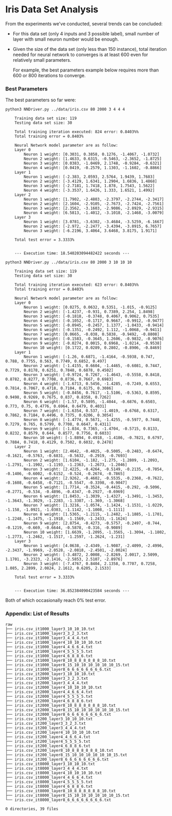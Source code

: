 # Iris Data Set Analysis

From the experiments we've conducted, several trends can be concluded:

-   For this data set (only 4 inputs and 3 possible label), small number of
    layer with small neuron number would be enough.

-   Given the size of the data set (only less than 150 instance), total
    iteration needed for neural network to converges is at least 600 even for
    relatively small parameters.

    For example, the best parameters example below requires more than 600 or
    800 iterations to converge.

### Best Parameters

The best parameters so far were:

    python3 NNDriver.py ../data/iris.csv 80 2000 3 4 4 4

        Training data set size: 119
        Testing data set size: 30

        Total training iteration executed: 824 error: 0.8403%%
        Total training error = 0.8403%

        Neural Network model parameter are as follow:
        Layer 0
            Neuron 1 weight: [0.3031, 0.3858, 0.1276, -1.4067, -1.0732]
            Neuron 2 weight: [1.4633, 0.6315, -0.5463, -2.3652, -1.8725]
            Neuron 3 weight: [0.0383, -1.0469, 2.1748, -0.9284, -0.6321]
            Neuron 4 weight: [0.0419, -0.2579, 1.1303, -1.1602, -0.8866]
        Layer 1
            Neuron 1 weight: [-2.383, 2.0593, 2.5764, 1.9439, 1.7683]
            Neuron 2 weight: [-3.4129, 1.6341, 1.2904, 1.6836, 1.4868]
            Neuron 3 weight: [-2.7181, 1.7418, 1.878, 1.7543, 1.5622]
            Neuron 4 weight: [-3.3537, 1.6426, 1.333, 1.6521, 1.4992]
        Layer 2
            Neuron 1 weight: [1.7902, -2.4803, -2.3797, -2.2744, -2.3417]
            Neuron 2 weight: [2.1604, -2.9105, -2.7673, -2.7424, -2.7561]
            Neuron 3 weight: [2.3562, -3.1603, -2.9086, -2.8929, -2.9315]
            Neuron 4 weight: [6.5813, -1.4012, -3.1018, -2.1468, -3.0079]
        Layer 3
            Neuron 1 weight: [3.0781, -3.6302, -3.4684, -3.5259, -6.1667]
            Neuron 2 weight: [-2.972, -2.2477, -3.4394, -3.8915, 6.7657]
            Neuron 3 weight: [-6.2196, 3.4064, 3.6468, 3.8175, 1.9171]

        Total test error = 3.3333%


        --- Execution time: 18.540203094482422 seconds ---

    python3 NNDriver.py ../data/iris.csv 80 2000 3 10 10 10

        Training data set size: 119
        Testing data set size: 30

        Total training iteration executed: 623 error: 0.8403%%
        Total training error = 0.8403%

        Neural Network model parameter are as follow:
        Layer 0
            Neuron 1 weight: [0.0275, 0.0632, 0.5351, -1.015, -0.9125]
            Neuron 2 weight: [-1.4237, -0.931, 0.7389, 2.254, 1.8498]
            Neuron 3 weight: [-0.1818, -0.3748, 0.4067, 0.9062, 0.7535]
            Neuron 4 weight: [-0.1052, -0.1717, 0.9667, -0.9912, -0.9477]
            Neuron 5 weight: [-0.0945, -0.2457, 1.1377, -1.0433, -0.9414]
            Neuron 6 weight: [-0.1351, -0.2492, 1.112, -1.0068, -0.9411]
            Neuron 7 weight: [0.0665, -0.038, 0.5838, -0.9492, -0.8808]
            Neuron 8 weight: [-0.1583, -0.3645, 1.2606, -0.9832, -0.9076]
            Neuron 9 weight: [-0.0274, 0.0015, 0.6968, -1.0214, -0.9538]
            Neuron 10 weight: [0.1722, 0.0289, 0.2802, -0.8906, -0.8469]
        Layer 1
            Neuron 1 weight: [-1.26, 0.6871, -1.4164, -0.5938, 0.747, 0.788, 0.7755, 0.563, 0.7749, 0.6852, 0.497]
            Neuron 2 weight: [-1.4155, 0.6604, -1.4465, -0.6081, 0.7447, 0.7729, 0.8178, 0.6251, 0.7848, 0.6878, 0.4502]
            Neuron 3 weight: [-0.9724, 0.7267, -1.4643, -0.5558, 0.8418, 0.8782, 0.8277, 0.7708, 0.8736, 0.7667, 0.6983]
            Neuron 4 weight: [-1.6713, 0.5456, -1.4285, -0.7249, 0.6553, 0.7814, 0.7067, 0.4718, 0.7104, 0.6175, 0.3086]
            Neuron 5 weight: [-0.8456, 0.7617, -1.5106, -0.5363, 0.8595, 0.9498, 0.9269, 0.7675, 0.837, 0.8358, 0.7262]
            Neuron 6 weight: [-1.57, 0.5895, -1.4044, -0.6876, 0.6503, 0.773, 0.75, 0.4776, 0.6964, 0.6479, 0.4031]
            Neuron 7 weight: [-1.6354, 0.537, -1.4019, -0.6768, 0.6317, 0.7862, 0.7184, 0.4496, 0.7375, 0.6206, 0.3054]
            Neuron 8 weight: [-1.4774, 0.5671, -1.4255, -0.5977, 0.7448, 0.7279, 0.765, 0.5799, 0.7708, 0.6647, 0.4311]
            Neuron 9 weight: [-1.034, 0.7365, -1.4704, -0.5715, 0.8133, 0.8232, 0.8579, 0.644, 0.8577, 0.7756, 0.6033]
            Neuron 10 weight: [-1.8894, 0.4918, -1.4186, -0.7821, 0.6797, 0.7884, 0.7418, 0.4129, 0.7502, 0.6032, 0.2478]
        Layer 2
            Neuron 1 weight: [2.4642, -0.4025, -0.5005, -0.2483, -0.6474, -0.1621, -0.5763, -0.6831, -0.5632, -0.2919, -0.7693]
            Neuron 2 weight: [1.6104, -1.182, -1.275, -1.2809, -1.2093, -1.2791, -1.1902, -1.1193, -1.2363, -1.2673, -1.2046]
            Neuron 3 weight: [2.4225, -0.4264, -0.5149, -0.2135, -0.7054, -0.1406, -0.6002, -0.6152, -0.524, -0.2674, -0.7865]
            Neuron 4 weight: [2.9262, -0.4602, -0.5535, -0.2368, -0.7622, -0.1608, -0.6458, -0.7121, -0.5547, -0.3398, -0.9047]
            Neuron 5 weight: [1.7714, -0.3524, -0.4415, -0.292, -0.5096, -0.2771, -0.534, -0.4896, -0.4347, -0.2927, -0.6969]
            Neuron 6 weight: [1.8453, -1.3039, -1.4327, -1.3491, -1.3453, -1.3643, -1.3029, -1.2283, -1.3307, -1.369, -1.3068]
            Neuron 7 weight: [1.3216, -1.0574, -1.1424, -1.1531, -1.0229, -1.158, -1.0921, -1.0303, -1.1142, -1.1008, -1.1111]
            Neuron 8 weight: [1.5365, -1.2115, -1.2482, -1.1885, -1.1701, -1.2248, -1.1475, -1.1918, -1.1569, -1.2433, -1.1624]
            Neuron 9 weight: [2.8754, -0.4273, -0.5757, -0.2497, -0.744, -0.1219, -0.669, -0.6644, -0.5878, -0.316, -0.9089]
            Neuron 10 weight: [1.6639, -1.2095, -1.3565, -1.3094, -1.1802, -1.2773, -1.2462, -1.1517, -1.2597, -1.2624, -1.231]
        Layer 3
            Neuron 1 weight: [4.0638, -2.4349, -1.9087, -2.4099, -2.4996, -2.3437, -1.9969, -2.0528, -2.0818, -2.4501, -2.0024]
            Neuron 2 weight: [-3.4872, 2.0008, -2.8269, 2.0017, 2.5099, 1.1701, -3.2323, -2.1416, -2.5853, 2.5107, -2.8976]
            Neuron 3 weight: [-7.4767, 0.8404, 2.1358, 0.7707, 0.7258, 1.085, 2.2899, 2.0824, 2.1612, 0.6205, 2.1533]

        Total test error = 3.3333%


        --- Execution time: 36.852384090423584 seconds ---

Both of which occasionally reach 0% test error.

### Appendix: List of Results

    raw
    ├── iris.csv_it1000_layer3_10_10_10.txt
    ├── iris.csv_it1000_layer3_3_2_3.txt
    ├── iris.csv_it1000_layer3_4_4_4.txt
    ├── iris.csv_it1000_layer4_10_10_10_10.txt
    ├── iris.csv_it1000_layer4_4_6_6_4.txt
    ├── iris.csv_it1000_layer4_5_5_5_5.txt
    ├── iris.csv_it1000_layer4_6_8_8_6.txt
    ├── iris.csv_it1000_layer8_10_8_8_8_8_8_8_10.txt
    ├── iris.csv_it1000_layer8_15_10_10_10_10_10_10_15.txt
    ├── iris.csv_it1000_layer8_6_6_6_6_6_6_6_6.txt
    ├── iris.csv_it2000_layer3_10_10_10.txt
    ├── iris.csv_it2000_layer3_3_2_3.txt
    ├── iris.csv_it2000_layer3_4_4_4.txt
    ├── iris.csv_it2000_layer4_10_10_10_10.txt
    ├── iris.csv_it2000_layer4_4_6_6_4.txt
    ├── iris.csv_it2000_layer4_5_5_5_5.txt
    ├── iris.csv_it2000_layer4_6_8_8_6.txt
    ├── iris.csv_it2000_layer8_10_8_8_8_8_8_8_10.txt
    ├── iris.csv_it2000_layer8_15_10_10_10_10_10_10_15.txt
    ├── iris.csv_it2000_layer8_6_6_6_6_6_6_6_6.txt
    ├── iris.csv_it200_layer3_10_10_10.txt
    ├── iris.csv_it200_layer3_3_2_3.txt
    ├── iris.csv_it200_layer3_4_4_4.txt
    ├── iris.csv_it200_layer4_10_10_10_10.txt
    ├── iris.csv_it200_layer4_4_6_6_4.txt
    ├── iris.csv_it200_layer4_5_5_5_5.txt
    ├── iris.csv_it200_layer4_6_8_8_6.txt
    ├── iris.csv_it200_layer8_10_8_8_8_8_8_8_10.txt
    ├── iris.csv_it200_layer8_15_10_10_10_10_10_10_15.txt
    ├── iris.csv_it200_layer8_6_6_6_6_6_6_6_6.txt
    ├── iris.csv_it8000_layer3_10_10_10.txt
    ├── iris.csv_it8000_layer3_4_4_4.txt
    ├── iris.csv_it8000_layer4_10_10_10_10.txt
    ├── iris.csv_it8000_layer4_4_6_6_4.txt
    ├── iris.csv_it8000_layer4_5_5_5_5.txt
    ├── iris.csv_it8000_layer4_6_8_8_6.txt
    ├── iris.csv_it8000_layer8_10_8_8_8_8_8_8_10.txt
    ├── iris.csv_it8000_layer8_15_10_10_10_10_10_10_15.txt
    └── iris.csv_it8000_layer8_6_6_6_6_6_6_6_6.txt

    0 directories, 39 files
